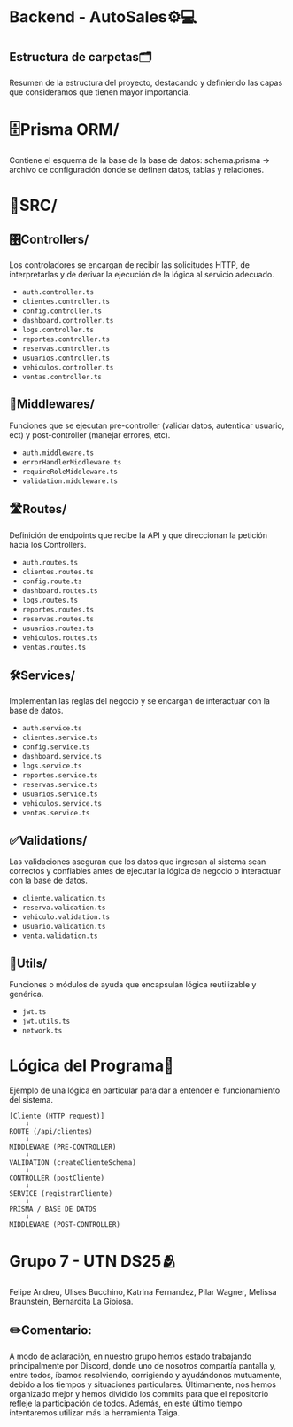 # Backend - AutoSales⚙️💻

## Estructura de carpetas🗂️
Resumen de la estructura del proyecto, destacando y definiendo las capas que consideramos que tienen mayor importancia.

# 🗄️Prisma ORM/
Contiene el esquema de la base de la base de datos:
schema.prisma → archivo de configuración donde se definen datos, tablas  y relaciones.

# 📂SRC/ 

## 🎛️Controllers/
Los controladores se encargan de recibir las solicitudes HTTP, de interpretarlas y de derivar la ejecución de la lógica al servicio adecuado.

- `auth.controller.ts`
- `clientes.controller.ts`
- `config.controller.ts`
- `dashboard.controller.ts`
- `logs.controller.ts`
- `reportes.controller.ts`
- `reservas.controller.ts`
- `usuarios.controller.ts`
- `vehiculos.controller.ts`
- `ventas.controller.ts`

## 🔐Middlewares/
Funciones que se ejecutan pre-controller (validar datos, autenticar usuario, ect) y post-controller (manejar errores, etc).

- `auth.middleware.ts`
- `errorHandlerMiddleware.ts`
- `requireRoleMiddleware.ts`
- `validation.middleware.ts`
	
## 🛣️Routes/
Definición de endpoints que recibe la API y que direccionan la petición hacia los Controllers.

- `auth.routes.ts`
- `clientes.routes.ts`
- `config.route.ts`
- `dashboard.routes.ts`
- `logs.routes.ts`
- `reportes.routes.ts`
- `reservas.routes.ts`
- `usuarios.routes.ts`
- `vehiculos.routes.ts`
- `ventas.routes.ts`


## 🛠️Services/
Implementan las reglas del negocio y se encargan de interactuar con la base de datos.

- `auth.service.ts`
- `clientes.service.ts`
- `config.service.ts`
- `dashboard.service.ts`
- `logs.service.ts`
- `reportes.service.ts`
- `reservas.service.ts`
- `usuarios.service.ts`
- `vehiculos.service.ts`
- `ventas.service.ts`

## ✅Validations/
Las validaciones aseguran que los datos que ingresan al sistema sean correctos y confiables antes de ejecutar la lógica de negocio o interactuar con la base de datos. 

- `cliente.validation.ts`
- `reserva.validation.ts`
- `vehiculo.validation.ts`
- `usuario.validation.ts`
- `venta.validation.ts`


## 🧰Utils/
Funciones o módulos de ayuda que encapsulan lógica reutilizable y genérica.

- `jwt.ts`
- `jwt.utils.ts`
- `network.ts`


# Lógica del Programa🧠
Ejemplo de una lógica en particular para dar a entender el funcionamiento del sistema.

```text
[Cliente (HTTP request)]
    ⬇️
ROUTE (/api/clientes)
    ⬇️
MIDDLEWARE (PRE-CONTROLLER)
    ⬇️
VALIDATION (createClienteSchema)
    ⬇️
CONTROLLER (postCliente)
    ⬇️
SERVICE (registrarCliente)
    ⬇️
PRISMA / BASE DE DATOS
    ⬇️
MIDDLEWARE (POST-CONTROLLER)
```
# Grupo 7 - UTN DS25🫂
Felipe Andreu, Ulises Bucchino, Katrina Fernandez, Pilar Wagner, Melissa Braunstein, Bernardita La Gioiosa.

## ✏️Comentario: 
A modo de aclaración, en nuestro grupo hemos estado trabajando principalmente por Discord, donde uno de nosotros compartía pantalla y, entre todos, íbamos resolviendo, corrigiendo y ayudándonos mutuamente, debido a los tiempos y situaciones particulares. Últimamente, nos hemos organizado mejor y hemos dividido los commits para que el repositorio refleje la participación de todos. Además, en este último tiempo intentaremos utilizar más la herramienta Taiga.
